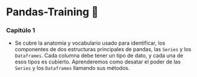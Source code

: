 # Pandas-Training 🐼
### Capitúlo 1
- Se cubre la anatomía y vocabulario usado para identificar, los componentes de dos estructuras principales de pandas, las `Series` y los `Dataframes`. Cada columna debe tener un tipo de dato, y cada una de esos tipos es cubierto. Aprenderemos como desatar el poder de las `Series` y los `Dataframes` llamando sus métodos.
